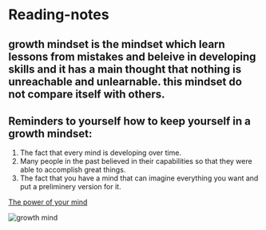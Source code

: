 # Reading-notes
## growth mindset is the mindset which learn lessons from mistakes and beleive in developing skills and it has a main thought that nothing is unreachable and unlearnable. this mindset do not compare itself with others.

## Reminders to yourself how to keep yourself in a growth mindset: 
1. The fact that every mind is developing over time.
2. Many people in the past believed in their capabilities so that they were able to accomplish great things.
3. The fact that you have a mind that can imagine everything you want and put a preliminery version for it.


[The power of your mind](https://newerapub.com/item/dianetics-the-modern-science-of-mental-health-softcover/?https://newerapub.com/item/dianetics-the-modern-science-of-mental-health-softcover/&gclid=CjwKCAiA9bmABhBbEiwASb35V5zsGtw_RimbycSw9prbT4BCjV84WhBbqIkTRpDQz5kncRNvag54URoCLksQAvD_BwE)

![growth mind](https://miro.medium.com/max/1200/1*TtlqcGNhwGaF0mOfsQJrOg.jpeg)

